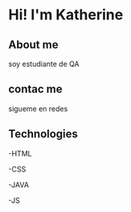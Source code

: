 # Hi! I'm Katherine

## About me 
soy estudiante de QA
## contac me

sigueme en redes
## Technologies

 -HTML

 -CSS

 -JAVA

 -JS
 